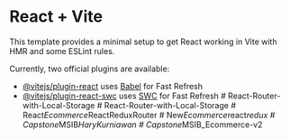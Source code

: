 # React + Vite

This template provides a minimal setup to get React working in Vite with HMR and some ESLint rules.

Currently, two official plugins are available:

- [@vitejs/plugin-react](https://github.com/vitejs/vite-plugin-react/blob/main/packages/plugin-react/README.md) uses [Babel](https://babeljs.io/) for Fast Refresh
- [@vitejs/plugin-react-swc](https://github.com/vitejs/vite-plugin-react-swc) uses [SWC](https://swc.rs/) for Fast Refresh
#   R e a c t - R o u t e r - w i t h - L o c a l - S t o r a g e  
 #   R e a c t - R o u t e r - w i t h - L o c a l - S t o r a g e  
 #   R e a c t _ E c o m m e r c e _ R e a c t R e d u x R o u t e r  
 #   N e w _ E c o m m e r c e _ r e a c t _ r e d u x  
 #   C a p s t o n e _ M S I B _ H a r y K u r n i a w a n  
 #   C a p s t o n e _ M S I B _ E c o m m e r c e - v 2  
 